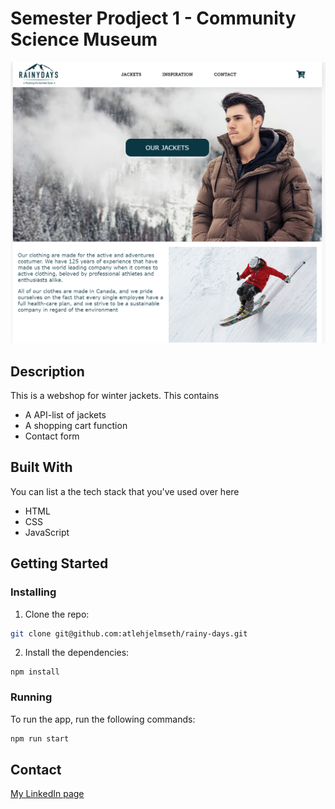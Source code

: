 # Semester Prodject 1 - Community Science Museum

![image](https://github.com/atlehjelmseth/rainy-days/blob/main/RainyDays.png)


## Description

This is a webshop for winter jackets. This contains

- A API-list of jackets
- A shopping cart function
- Contact form

## Built With

You can list a the tech stack that you've used over here

- HTML
- CSS
- JavaScript

## Getting Started

### Installing

1. Clone the repo:

```bash
git clone git@github.com:atlehjelmseth/rainy-days.git
```

2. Install the dependencies:

```
npm install
```

### Running

To run the app, run the following commands:

```bash
npm run start
```

## Contact


[My LinkedIn page](https://www.linkedin.com/in/atle-reinfjord-andersen-hjelmseth-42709b30/)

